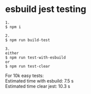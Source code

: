 # esbuild jest testing

```
1.
$ npm i

2. 
$ npm run build-test

3.
either
$ npm run test-with-esbuild
or
$ npm run test-clear
```

For 10k easy tests:\
Estimated time with esbuild: 7.5 s\
Estimated time clear jest: 10.3 s
